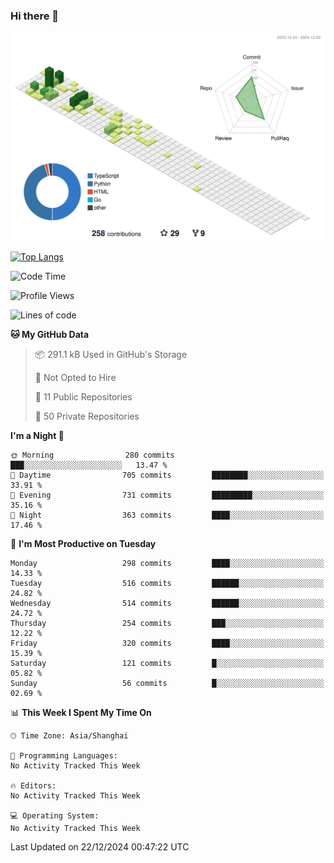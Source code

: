 ### Hi there 👋

![](./profile-3d-contrib/profile-green-animate.svg)

 

[![Top Langs](https://github-readme-stats.vercel.app/api/top-langs/?username=fly2tomato)](https://github.com/anuraghazra/github-readme-stats)


 

<!--START_SECTION:waka-->
![Code Time](http://img.shields.io/badge/Code%20Time-5%20hrs%2042%20mins-blue)

![Profile Views](http://img.shields.io/badge/Profile%20Views-0-blue)

![Lines of code](https://img.shields.io/badge/From%20Hello%20World%20I%27ve%20Written-522.1%20thousand%20lines%20of%20code-blue)

**🐱 My GitHub Data** 

> 📦 291.1 kB Used in GitHub's Storage 
 > 
> 🚫 Not Opted to Hire
 > 
> 📜 11 Public Repositories 
 > 
> 🔑 50 Private Repositories 
 > 
**I'm a Night 🦉** 

```text
🌞 Morning                280 commits         ███░░░░░░░░░░░░░░░░░░░░░░   13.47 % 
🌆 Daytime                705 commits         ████████░░░░░░░░░░░░░░░░░   33.91 % 
🌃 Evening                731 commits         █████████░░░░░░░░░░░░░░░░   35.16 % 
🌙 Night                  363 commits         ████░░░░░░░░░░░░░░░░░░░░░   17.46 % 
```
📅 **I'm Most Productive on Tuesday** 

```text
Monday                   298 commits         ████░░░░░░░░░░░░░░░░░░░░░   14.33 % 
Tuesday                  516 commits         ██████░░░░░░░░░░░░░░░░░░░   24.82 % 
Wednesday                514 commits         ██████░░░░░░░░░░░░░░░░░░░   24.72 % 
Thursday                 254 commits         ███░░░░░░░░░░░░░░░░░░░░░░   12.22 % 
Friday                   320 commits         ████░░░░░░░░░░░░░░░░░░░░░   15.39 % 
Saturday                 121 commits         █░░░░░░░░░░░░░░░░░░░░░░░░   05.82 % 
Sunday                   56 commits          █░░░░░░░░░░░░░░░░░░░░░░░░   02.69 % 
```


📊 **This Week I Spent My Time On** 

```text
🕑︎ Time Zone: Asia/Shanghai

💬 Programming Languages: 
No Activity Tracked This Week

🔥 Editors: 
No Activity Tracked This Week

💻 Operating System: 
No Activity Tracked This Week
```


 Last Updated on 22/12/2024 00:47:22 UTC
<!--END_SECTION:waka-->
